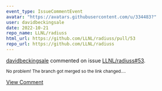 ```yaml
---
event_type: IssueCommentEvent
avatar: "https://avatars.githubusercontent.com/u/334483?"
user: davidbeckingsale
date: 2022-10-21
repo_name: LLNL/radiuss
html_url: https://github.com/LLNL/radiuss/pull/53
repo_url: https://github.com/LLNL/radiuss
---
```


<a href='https://github.com/davidbeckingsale' target='_blank'>davidbeckingsale</a> commented on issue <a href='https://github.com/LLNL/radiuss/pull/53' target='_blank'>LLNL/radiuss#53</a>.

<small>No problem! The branch got merged so the link changed....</small>

<a href='https://github.com/LLNL/radiuss/pull/53' target='_blank'>View Comment</a>